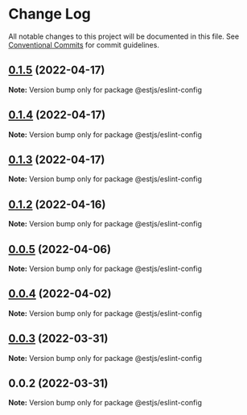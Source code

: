# Change Log

All notable changes to this project will be documented in this file.
See [Conventional Commits](https://conventionalcommits.org) for commit guidelines.

## [0.1.5](https://github.com/estjs/eslint-config/compare/v0.1.4...v0.1.5) (2022-04-17)

**Note:** Version bump only for package @estjs/eslint-config





## [0.1.4](https://github.com/estjs/eslint-config/compare/v0.1.3...v0.1.4) (2022-04-17)

**Note:** Version bump only for package @estjs/eslint-config





## [0.1.3](https://github.com/estjs/eslint-config/compare/v0.1.2...v0.1.3) (2022-04-17)

**Note:** Version bump only for package @estjs/eslint-config





## [0.1.2](https://github.com/estjs/eslint-config/compare/v0.1.1...v0.1.2) (2022-04-16)

**Note:** Version bump only for package @estjs/eslint-config





## [0.0.5](https://github.com/ventjs/eslint-config/compare/v0.0.4...v0.0.5) (2022-04-06)

**Note:** Version bump only for package @estjs/eslint-config





## [0.0.4](https://github.com/ventjs/eslint-config/compare/v0.0.3...v0.0.4) (2022-04-02)

**Note:** Version bump only for package @estjs/eslint-config





## [0.0.3](https://github.com/estjs/eslint-config/compare/v0.0.2...v0.0.3) (2022-03-31)

**Note:** Version bump only for package @estjs/eslint-config





## 0.0.2 (2022-03-31)

**Note:** Version bump only for package @estjs/eslint-config
